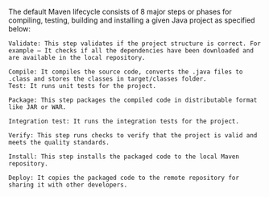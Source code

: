 The default Maven lifecycle consists of 8 major steps or phases for compiling, testing, building and installing a given Java project as specified below:

    Validate: This step validates if the project structure is correct. For example – It checks if all the dependencies have been downloaded and are available in the local repository.
    
    Compile: It compiles the source code, converts the .java files to .class and stores the classes in target/classes folder.
    Test: It runs unit tests for the project.
    
    Package: This step packages the compiled code in distributable format like JAR or WAR.
    
    Integration test: It runs the integration tests for the project.
    
    Verify: This step runs checks to verify that the project is valid and meets the quality standards.
    
    Install: This step installs the packaged code to the local Maven repository.
    
    Deploy: It copies the packaged code to the remote repository for sharing it with other developers.
